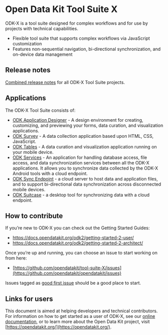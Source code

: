 # Open Data Kit Tool Suite X

ODK-X is a tool suite designed for complex workflows and for use by projects with technical capabilities.

- Flexible tool suite that supports complex workflows via JavaScript customization
- Features non-sequential navigation, bi-directional synchronization, and on-device data management

## Release notes
[Combined release notes](https://github.com/opendatakit/tool-suite-X/wiki/ODK-X-Tool-Suite-Release-Notes) for all ODK-X Tool Suite projects.

## Applications
The ODK-X Tool Suite consists of:
- [ODK Application Designer](https://github.com/opendatakit/app-designer) - A design environment for creating, customizing, and previewing your forms, data curation, and visualization applications.
- [ODK Survey](https://github.com/opendatakit/survey) - A data collection application based upon HTML, CSS, JavaScript.
- [ODK Tables](https://github.com/opendatakit/tables) - A data curation and visualization application running on your mobile device.
- [ODK Services](https://github.com/opendatakit/services) - An application for handling database access, file access, and data synchronization services between all the ODK-X applications. It allows you to synchronize data collected by the ODK-X Android tools with a cloud endpoint.
- [ODK Sync Endpoint](https://github.com/opendatakit/sync-endpoint) - a cloud server to host data and application files, and to support bi-directional data synchronization across disconnected mobile devices.
- [ODK Suitcase](https://github.com/opendatakit/suitcase) - a desktop tool for synchronizing data with a cloud endpoint.

## How to contribute
If you’re new to ODK-X you can check out the Getting Started Guides:
- https://docs.opendatakit.org/odk2/getting-started-2-user/
- https://docs.opendatakit.org/odk2/getting-started-2-architect/

Once you’re up and running, you can choose an issue to start working on from here: 
- [https://github.com/opendatakit/tool-suite-X/issues](https://github.com/opendatakit/opendatakit/issues)

Issues tagged as [good first issue](https://github.com/opendatakit/tool-suite-X/issues?q=is%3Aissue+is%3Aopen+label%3A%22good+first+issue%22) should be a good place to start.

## Links for users
This document is aimed at helping developers and technical contributors. For information on how to get started as a user of ODK-X, see our [online documentation](https://docs.opendatakit.org/odk-x/), or to learn more about the Open Data Kit project, visit [https://opendatakit.org/](https://opendatakit.org/).
